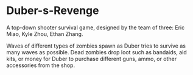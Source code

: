 # Duber-s-Revenge

A top-down shooter survival game, designed by the team of three: Eric Miao, Kyle Zhou, Ethan Zhang.

Waves of different types of zombies spawn as Duber tries to survive as many waves as possible. Dead zombies drop loot such as bandaids, aid kits, or money for 
Duber to purchase different guns, ammo, or other accessories from the shop. 
